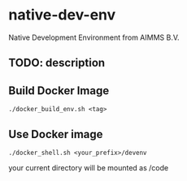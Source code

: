 # native-dev-env
Native Development Environment from AIMMS B.V.

## TODO: description

## Build Docker Image
~~~~
./docker_build_env.sh <tag>
~~~~

## Use Docker image
 
~~~~
./docker_shell.sh <your_prefix>/devenv
~~~~

your current directory will be mounted as /code